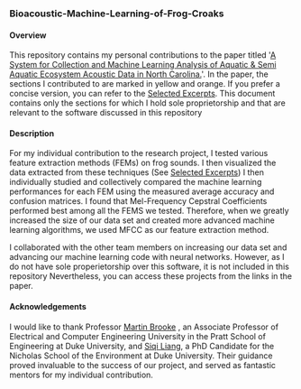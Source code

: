 
### Bioacoustic-Machine-Learning-of-Frog-Croaks

#### Overview
This repository contains my personal contributions to the paper titled '[A System for Collection and Machine Learning Analysis of Aquatic & Semi Aquatic Ecosystem Acoustic Data in North Carolina.](./A%20System%20for%20Collection%20and%20Machine%20Learning%20Analysis%20of%20Aquatic%20%26%20Semi%20Aquatic%20Ecosystem%20Acoustic%20Data%20in%20North%20Carolina.pdf)'. In the paper, the sections I contributed to are marked in yellow and orange. If you prefer a concise version, you can refer to the [Selected Excerpts](./Selected%20Excerpts.pdf). This document contains only the sections for which I hold sole proprietorship and that are relevant to the software discussed in this repository
#### Description

For my individual contribution to the research project, I tested various feature extraction methods (FEMs) on frog sounds. I then visualized the data extracted from these techniques (See [Selected Excerpts](./Selected%20Excerpts.pdf)) I then individually studied and collectively compared the machine learning performances for each FEM using the measured average accuracy and confusion matrices. I found that Mel-Frequency Cepstral Coefficients performed best among all the FEMS we tested. Therefore, when we greatly increased the size of our data set and created more advanced machine learning algorithms, we used MFCC as our feature extraction method.


I collaborated with the other team members on increasing our data set and advancing our machine learning code with neural networks. However, as I do not have sole properietorship over this software, it is not included in this repository Nevertheless, you can access these projects from the links in the paper.


#### Acknowledgements
I would like to thank Professor [Martin Brooke](https://ece.duke.edu/faculty/martin-brooke)
, an Associate Professor of Electrical and Computer Engineering University in the Pratt School of Engineering at Duke University, and [Siqi Liang](https://nicholas.duke.edu/people/students/liang-0), a PhD Candidate for the Nicholas School of the Environment at Duke University. Their guidance proved invaluable to the success of our project, and served as fantastic mentors for my individual contribution.
